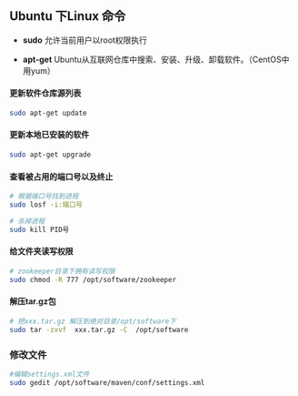 ## Ubuntu 下Linux 命令

+ **sudo**
允许当前用户以root权限执行

+ **apt-get**
Ubuntu从互联网仓库中搜索、安装、升级、卸载软件。（CentOS中用yum）

#### 更新软件仓库源列表
````sh
sudo apt-get update
````
#### 更新本地已安装的软件
````sh
sudo apt-get upgrade
````

#### 查看被占用的端口号以及终止
````sh
# 根据端口号找到进程
sudo losf -i:端口号

# 杀掉进程
sudo kill PID号
````
#### 给文件夹读写权限
````sh
# zookeeper目录下拥有读写权限
sudo chmod -R 777 /opt/software/zookeeper
````
#### 解压tar.gz包
````sh
# 把xxx.tar.gz 解压到绝对目录/opt/software下
sudo tar -zxvf  xxx.tar.gz -C  /opt/software
````

### 修改文件
````sh
#编辑settings.xml文件
sudo gedit /opt/software/maven/conf/settings.xml
````


